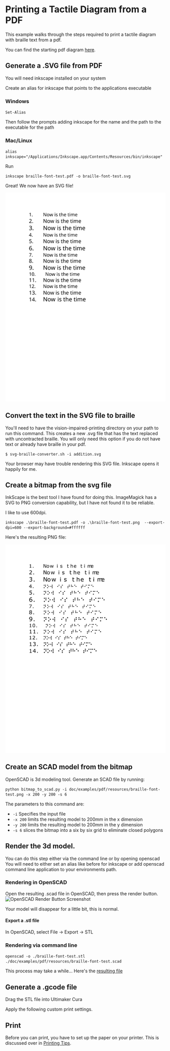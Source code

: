 # Printing a Tactile Diagram from a PDF

This example walks through the steps required to print a tactile diagram
with braille text from a pdf.

You can find the starting pdf diagram [here](resources/braille-font-test.pdf).

## Generate a .SVG file from PDF

You will need inkscape installed on your system

Create an alias for inkscape that points to the applications executable

### Windows
```
Set-Alias
```
Then follow the prompts adding inkscape for the name and the path to the executable for the path

### Mac/Linux
```
alias inkscape="/Applications/Inkscape.app/Contents/Resources/bin/inkscape"
```

Run
```
inkscape braille-font-test.pdf -o braille-font-test.svg
```

Great! We now have an SVG file!

![Braille SVG](resources/braille-font-test.svg)

## Convert the text in the SVG file to braille

You'll need to have the vision-impaired-printing directory on your path to run this command. 
This creates a new .svg file that has the text replaced with uncontracted braille. You will only
need this option if you do not have text or already have braille in your pdf.

```
$ svg-braille-converter.sh -i addition.svg 
```

Your browser may have trouble rendering this SVG file. Inkscape opens it happily for me. 

## Create a bitmap from the svg file

InkScape is the best tool I have found for doing this. ImageMagick has a SVG to PNG conversion capability, but I have
not found it to be reliable. 

I like to use 600dpi. 

```
inkscape .\braille-font-test.pdf -o .\braille-font-test.png  --export-dpi=600 --export-background=#ffffff
```

Here's the resulting PNG file:

![Generated PNG File](resources/braille-font-test.png)

## Create an SCAD model from the bitmap

OpenSCAD is 3d modeling tool. Generate an SCAD file by running:

```
python bitmap_to_scad.py -i doc/examples/pdf/resources/braille-font-test.png -x 200 -y 200 -s 6 
```

The parameters to this command are:

* `-i` Specifies the input file
* `-x 200` limits the resulting model to 200mm in the x dimension
* `-y 200` limits the resulting model to 200mm in the y dimension
* `-s 6` slices the bitmap into a six by six grid to eliminate closed polygons

## Render the 3d model.
You can do this step either via the command line or by opening openscad
You will need to either set an alias like before for inkscape or add openscad command line application to your environments path.

### Rendering in OpenSCAD
Open the resulting .scad file in OpenSCAD, then press the render button. 
![OpenSCAD Render Button Screenshot](img/openscad-render.png)

Your model will disappear for a little bit, this is normal. 

#### Export a .stl file

In OpenSCAD, select File -> Export -> STL

### Rendering via command line
```
openscad -o ./braille-font-test.stl ./doc/examples/pdf/resources/braille-font-test.scad
```

This process may take a while...
Here's the [resulting file](braille-font-test.stl)

## Generate a .gcode file

Drag the STL file into Ultimaker Cura


Apply the following custom print settings.

## Print

Before you can print, you have to set up the paper on your printer. 
This is discussed over in [Printing Tips](../../printing-tips.md).


